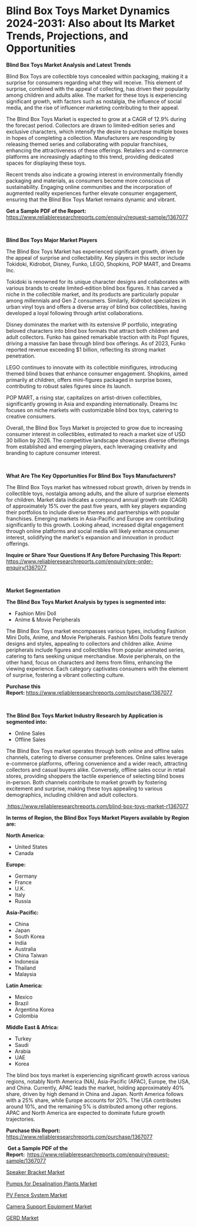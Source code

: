 <p><h1>Blind Box Toys Market Dynamics 2024-2031: Also about Its Market Trends, Projections, and Opportunities</h1></p><p><strong>Blind Box Toys Market Analysis and Latest Trends</strong></p>
<p><p>Blind Box Toys are collectible toys concealed within packaging, making it a surprise for consumers regarding what they will receive. This element of surprise, combined with the appeal of collecting, has driven their popularity among children and adults alike. The market for these toys is experiencing significant growth, with factors such as nostalgia, the influence of social media, and the rise of influencer marketing contributing to their appeal.</p><p>The Blind Box Toys Market is expected to grow at a CAGR of 12.9% during the forecast period. Collectors are drawn to limited-edition series and exclusive characters, which intensify the desire to purchase multiple boxes in hopes of completing a collection. Manufacturers are responding by releasing themed series and collaborating with popular franchises, enhancing the attractiveness of these offerings. Retailers and e-commerce platforms are increasingly adapting to this trend, providing dedicated spaces for displaying these toys.</p><p>Recent trends also indicate a growing interest in environmentally friendly packaging and materials, as consumers become more conscious of sustainability. Engaging online communities and the incorporation of augmented reality experiences further elevate consumer engagement, ensuring that the Blind Box Toys Market remains dynamic and vibrant.</p></p>
<p><strong>Get a Sample PDF of the Report:&nbsp;</strong> <a href="https://www.reliableresearchreports.com/enquiry/request-sample/1367077?utm_campaign=4&utm_medium=2&utm_source=Github&utm_content=ia&utm_term=06122024&utm_id=blind-box-toys">https://www.reliableresearchreports.com/enquiry/request-sample/1367077</a></p>
<p>&nbsp;</p>
<p><strong>Blind Box Toys Major Market Players</strong></p>
<p><p>The Blind Box Toys Market has experienced significant growth, driven by the appeal of surprise and collectability. Key players in this sector include Tokidoki, Kidrobot, Disney, Funko, LEGO, Shopkins, POP MART, and Dreams Inc. </p><p>Tokidoki is renowned for its unique character designs and collaborates with various brands to create limited-edition blind box figures. It has carved a niche in the collectible market, and its products are particularly popular among millennials and Gen Z consumers. Similarly, Kidrobot specializes in urban vinyl toys and offers a diverse array of blind box collectibles, having developed a loyal following through artist collaborations.</p><p>Disney dominates the market with its extensive IP portfolio, integrating beloved characters into blind box formats that attract both children and adult collectors. Funko has gained remarkable traction with its Pop! figures, driving a massive fan base through blind box offerings. As of 2023, Funko reported revenue exceeding $1 billion, reflecting its strong market penetration.</p><p>LEGO continues to innovate with its collectible minifigures, introducing themed blind boxes that enhance consumer engagement. Shopkins, aimed primarily at children, offers mini-figures packaged in surprise boxes, contributing to robust sales figures since its launch.</p><p>POP MART, a rising star, capitalizes on artist-driven collectibles, significantly growing in Asia and expanding internationally. Dreams Inc focuses on niche markets with customizable blind box toys, catering to creative consumers. </p><p>Overall, the Blind Box Toys Market is projected to grow due to increasing consumer interest in collectibles, estimated to reach a market size of USD 30 billion by 2026. The competitive landscape showcases diverse offerings from established and emerging players, each leveraging creativity and branding to capture consumer interest.</p></p>
<p>&nbsp;</p>
<p><strong>What Are The Key Opportunities For Blind Box Toys Manufacturers?</strong></p>
<p><p>The Blind Box Toys market has witnessed robust growth, driven by trends in collectible toys, nostalgia among adults, and the allure of surprise elements for children. Market data indicates a compound annual growth rate (CAGR) of approximately 15% over the past five years, with key players expanding their portfolios to include diverse themes and partnerships with popular franchises. Emerging markets in Asia-Pacific and Europe are contributing significantly to this growth. Looking ahead, increased digital engagement through online platforms and social media will likely enhance consumer interest, solidifying the market's expansion and innovation in product offerings.</p></p>
<p><strong>Inquire or Share Your Questions If Any Before Purchasing This Report:</strong> <a href="https://www.reliableresearchreports.com/enquiry/pre-order-enquiry/1367077?utm_campaign=4&utm_medium=2&utm_source=Github&utm_content=ia&utm_term=06122024&utm_id=blind-box-toys">https://www.reliableresearchreports.com/enquiry/pre-order-enquiry/1367077</a></p>
<p>&nbsp;</p>
<p><strong>Market Segmentation</strong></p>
<p><strong>The Blind Box Toys Market Analysis by types is segmented into:</strong></p>
<p><ul><li>Fashion Mini Doll</li><li>Anime & Movie Peripherals</li></ul></p>
<p><p>The Blind Box Toys market encompasses various types, including Fashion Mini Dolls, Anime, and Movie Peripherals. Fashion Mini Dolls feature trendy designs and styles, appealing to collectors and children alike. Anime peripherals include figures and collectibles from popular animated series, catering to fans seeking unique merchandise. Movie peripherals, on the other hand, focus on characters and items from films, enhancing the viewing experience. Each category captivates consumers with the element of surprise, fostering a vibrant collecting culture.</p></p>
<p><strong>Purchase this Report:&nbsp;</strong><a href="https://www.reliableresearchreports.com/purchase/1367077?utm_campaign=4&utm_medium=2&utm_source=Github&utm_content=ia&utm_term=06122024&utm_id=blind-box-toys">https://www.reliableresearchreports.com/purchase/1367077</a></p>
<p>&nbsp;</p>
<p><strong>The Blind Box Toys Market Industry Research by Application is segmented into:</strong></p>
<p><ul><li>Online Sales</li><li>Offline Sales</li></ul></p>
<p><p>The Blind Box Toys market operates through both online and offline sales channels, catering to diverse consumer preferences. Online sales leverage e-commerce platforms, offering convenience and a wider reach, attracting collectors and casual buyers alike. Conversely, offline sales occur in retail stores, providing shoppers the tactile experience of selecting blind boxes in-person. Both channels contribute to market growth by fostering excitement and surprise, making these toys appealing to various demographics, including children and adult collectors.</p></p>
<p><a href="https://www.reliableresearchreports.com/blind-box-toys-market-r1367077?utm_campaign=4&utm_medium=2&utm_source=Github&utm_content=ia&utm_term=06122024&utm_id=blind-box-toys">&nbsp;https://www.reliableresearchreports.com/blind-box-toys-market-r1367077</a></p>
<p><strong>In terms of Region, the Blind Box Toys Market Players available by Region are:</strong></p>
<p>
    <p> <strong> North America: </strong>
        <ul>
            <li>United States</li>
            <li>Canada</li>
        </ul>
        </p> 
    <p> <strong> Europe: </strong>
        <ul>
            <li>Germany</li>
            <li>France</li>
            <li>U.K.</li>
            <li>Italy</li>
            <li>Russia</li>
        </ul>
        </p> 
    <p> <strong> Asia-Pacific: </strong>
        <ul>
            <li>China</li>
            <li>Japan</li>
            <li>South Korea</li>
            <li>India</li>
            <li>Australia</li>
            <li>China Taiwan</li>
            <li>Indonesia</li>
            <li>Thailand</li>
            <li>Malaysia</li>
        </ul>
        </p> 
    <p> <strong> Latin America: </strong>
        <ul>
            <li>Mexico</li>
            <li>Brazil</li>
            <li>Argentina Korea</li>
            <li>Colombia</li>
        </ul>
        </p> 
    <p> <strong> Middle East & Africa: </strong>
        <ul>
            <li>Turkey</li>
            <li>Saudi</li>
            <li>Arabia</li>
            <li>UAE</li>
            <li>Korea</li>
        </ul>
    </p>
    </p>
<p><p>The blind box toys market is experiencing significant growth across various regions, notably North America (NA), Asia-Pacific (APAC), Europe, the USA, and China. Currently, APAC leads the market, holding approximately 40% share, driven by high demand in China and Japan. North America follows with a 25% share, while Europe accounts for 20%. The USA contributes around 10%, and the remaining 5% is distributed among other regions. APAC and North America are expected to dominate future growth trajectories.</p></p>
<p><strong>Purchase this Report: </strong><a href="https://www.reliableresearchreports.com/purchase/1367077?utm_campaign=4&utm_medium=2&utm_source=Github&utm_content=ia&utm_term=06122024&utm_id=blind-box-toys">https://www.reliableresearchreports.com/purchase/1367077</a></p>
<p>&nbsp;<strong>Get a Sample PDF of the Report:&nbsp;&nbsp;</strong><a href="https://www.reliableresearchreports.com/enquiry/request-sample/1367077?utm_campaign=4&utm_medium=2&utm_source=Github&utm_content=ia&utm_term=06122024&utm_id=blind-box-toys">https://www.reliableresearchreports.com/enquiry/request-sample/1367077</a></p>
<p><strong></strong></p>
<p><p><a href="https://issuu.com/reportprime-2/docs/speaker-bracket-market-size-2030.pptx?utm_campaign=4&utm_medium=2&utm_source=Github&utm_content=ia&utm_term=06122024&utm_id=blind-box-toys">Speaker Bracket Market</a></p><p><a href="https://github.com/NarcisoFerry/Market-Research-Report-List-1/blob/main/pumps-for-desalination-plants-market.md?utm_campaign=4&utm_medium=2&utm_source=Github&utm_content=ia&utm_term=06122024&utm_id=blind-box-toys">Pumps for Desalination Plants Market</a></p><p><a href="https://issuu.com/reportprime-2/docs/pv-fence-system-market-size-2030.pptx?utm_campaign=4&utm_medium=2&utm_source=Github&utm_content=ia&utm_term=06122024&utm_id=blind-box-toys">PV Fence System Market</a></p><p><a href="https://github.com/FosterFahey91/Market-Research-Report-List-1/blob/main/camera-support-equipment-market.md?utm_campaign=4&utm_medium=2&utm_source=Github&utm_content=ia&utm_term=06122024&utm_id=blind-box-toys">Camera Support Equipment Market</a></p><p><a href="https://www.linkedin.com/pulse/gerd-market-trends-report-examining-current-size-share-competitive-ueice?utm_campaign=4&utm_medium=2&utm_source=Github&utm_content=ia&utm_term=06122024&utm_id=blind-box-toys">GERD Market</a></p></p>